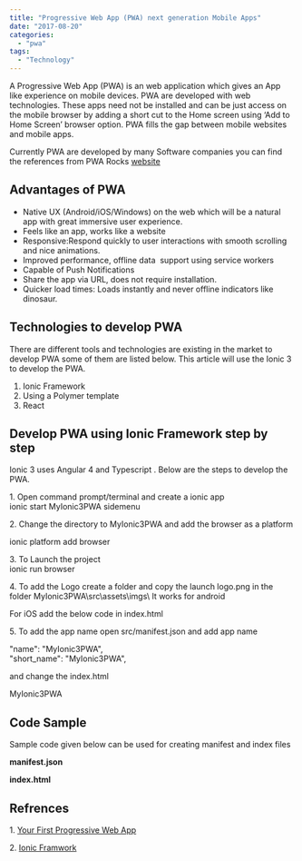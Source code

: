 ```yaml
---
title: "Progressive Web App (PWA) next generation Mobile Apps"
date: "2017-08-20"
categories: 
  - "pwa"
tags: 
  - "Technology"
---
```


A Progressive Web App (PWA) is an web application which gives an App like experience on mobile devices. PWA are developed with web technologies. These apps need not be installed and can be just access on the mobile browser by adding a short cut to the Home screen using ‘Add to Home Screen’ browser option. PWA fills the gap between mobile websites and mobile apps.  
  
Currently PWA are developed by many Software companies you can find the references from PWA Rocks [website](https://pwa.rocks/)  

## Advantages of PWA

- Native UX (Android/iOS/Windows) on the web which will be a natural app with great immersive user experience.
- Feels like an app, works like a website
- Responsive:Respond quickly to user interactions with smooth scrolling and nice animations. 
- Improved performance, offline data  support using service workers
- Capable of Push Notifications
- Share the app via URL, does not require installation.
- Quicker load times: Loads instantly and never offline indicators like dinosaur.

  

## Technologies to develop PWA

There are different tools and technologies are existing in the market to develop PWA some of them are listed below. This article will use the Ionic 3 to develop the PWA.

1. Ionic Framework 
2. Using a Polymer template
3. React

  

## Develop PWA using Ionic Framework step by step

Ionic 3 uses Angular 4 and Typescript . Below are the steps to develop the PWA.

  

1\. Open command prompt/terminal and create a ionic app  
 ionic start MyIonic3PWA sidemenu  

  
2\. Change the directory to MyIonic3PWA and add the browser as a platform

 ionic platform add browser  
  
3\. To Launch the project  
 ionic run browser  
  
4\. To add the Logo create a folder and copy the launch logo.png in the folder MyIonic3PWA\\src\\assets\\imgs\\ It works for android  
  
For iOS add the below code in index.html  
  
   
   
   
  
5\. To add the app name open src/manifest.json and add app name  
  
"name": "MyIonic3PWA",  
"short\_name": "MyIonic3PWA",  
  
and change the index.html  
  
MyIonic3PWA  
  

## **Code Sample**

Sample code given below can be used for creating manifest and index files

**manifest.json**  
  
**index.html**  
  

## **Refrences**

1\. [Your First Progressive Web App](https://developers.google.com/web/fundamentals/getting-started/codelabs/your-first-pwapp/)

2\. [Ionic Framwork](http://ionicframework.com/)
